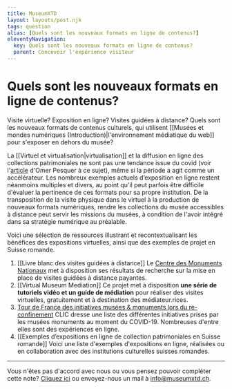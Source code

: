 ```yaml
---
title: MuseumXTD
layout: layouts/post.njk
tags: question
alias: [Quels sont les nouveaux formats en ligne de contenus?]
eleventyNavigation:
  key: Quels sont les nouveaux formats en ligne de contenus?
  parent: Concevoir l'expérience visiteur
---
```

# **Quels sont les nouveaux formats en ligne de contenus?**  
Visite virtuelle? Exposition en ligne? Visites guidées à distance? Quels sont les nouveaux formats de contenus culturels, qui utilisent [[Musées et mondes numériques (Introduction)|l'environnement médiatique du web]] pour s'exposer en dehors du musée?

La [[Virtuel et virtualisation|virtualisation]] et la diffusion en ligne des collections patrimoniales ne sont pas une tendance issue du covid (voir l'[article](https://omer.mobi/notes/france-numerique-pour-les-musees-reperes) d'Omer Pesquer à ce sujet), même si la période a agit comme un accélérateur. Les nombreux exemples actuels d’exposition en ligne restent néanmoins multiples et divers, au point qu'il peut parfois être difficile d'évaluer la pertinence de ces formats pour sa propre institution. 
De la transposition de la visite physique dans le virtuel à la production de nouveaux formats numériques, rendre les collections du musée accessibles à distance peut servir les missions du musées, à condition de l'avoir intégré dans sa stratégie numérique au préalable.

Voici une sélection de ressources illustrant et recontextualisant les bénéfices des expositions virtuelles, ainsi que des exemples de projet en Suisse romande.

1. [[Livre blanc des visites guidées à distance]]
   Le [Centre des Monuments Nationaux](https://www.monuments-nationaux.fr) met à disposition ses résultats de recherche sur la mise en place de visites guidées à distance payantes.     
2. [[Virtual Museum Mediation]]
   Ce projet met à disposition **une série de tutoriels vidéo et un guide de médiation** pour réaliser des visites virtuelles, gratuitement et à destination des médiateur.rices. 
3. [Tour de France des initiatives musées & monuments lors du re-confinement](https://www.club-innovation-culture.fr/tour-de-france-re-confinement/)
   CLIC dresse une liste des différentes initiatives prises par les musées monuments au moment du COVID-19. Nombreuses d'entre elles sont des expériences en ligne.  
4. [[Exemples d’expositions en ligne de collection patrimoniales en Suisse romande]]
   Voici une liste d'exemples d'expositions en ligne, réalisées ou en collaboration avec des institutions culturelles suisses romandes.     

----
Vous n'êtes pas d'accord avec nous ou vous pensez pouvoir compléter cette note? [Cliquez ici](https://6e13e580.sibforms.com/serve/MUIEAJex9Gqy_GXlFogQqcGyYVXOZFFX8aHrYfffBiqjakg6wRCQTSUlxrpSXVkD6QEDI5CcmfGJhrDrkka2x7JvV-3YTESgygGo3Kq7DH-XD64whZr_JzkZgiL5lqiCeG3yKwBPjHJ6fyObFfcWQmqXpGkXQ3Ah4sgQV2mUjiMQ2hUe8pnjyP1gOywBca-q4MvmvdSwfxEFpgHr) ou envoyez-nous un mail à [info@museumxtd.ch](mailto:info@museumxtd.ch).